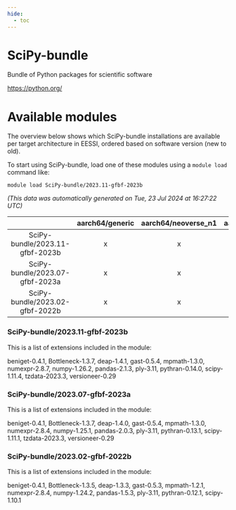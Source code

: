 ```yaml
---
hide:
  - toc
---
```


SciPy-bundle
============


Bundle of Python packages for scientific software

https://python.org/
# Available modules


The overview below shows which SciPy-bundle installations are available per target architecture in EESSI, ordered based on software version (new to old).

To start using SciPy-bundle, load one of these modules using a `module load` command like:

```shell
module load SciPy-bundle/2023.11-gfbf-2023b
```

*(This data was automatically generated on Tue, 23 Jul 2024 at 16:27:22 UTC)*  

| |aarch64/generic|aarch64/neoverse_n1|aarch64/neoverse_v1|x86_64/generic|x86_64/amd/zen2|x86_64/amd/zen3|x86_64/intel/haswell|x86_64/intel/skylake_avx512|
| :---: | :---: | :---: | :---: | :---: | :---: | :---: | :---: | :---: |
|SciPy-bundle/2023.11-gfbf-2023b|x|x|x|x|x|x|x|x|
|SciPy-bundle/2023.07-gfbf-2023a|x|x|x|x|x|x|x|x|
|SciPy-bundle/2023.02-gfbf-2022b|x|x|x|x|x|x|x|x|


### SciPy-bundle/2023.11-gfbf-2023b

This is a list of extensions included in the module:

beniget-0.4.1, Bottleneck-1.3.7, deap-1.4.1, gast-0.5.4, mpmath-1.3.0, numexpr-2.8.7, numpy-1.26.2, pandas-2.1.3, ply-3.11, pythran-0.14.0, scipy-1.11.4, tzdata-2023.3, versioneer-0.29

### SciPy-bundle/2023.07-gfbf-2023a

This is a list of extensions included in the module:

beniget-0.4.1, Bottleneck-1.3.7, deap-1.4.0, gast-0.5.4, mpmath-1.3.0, numexpr-2.8.4, numpy-1.25.1, pandas-2.0.3, ply-3.11, pythran-0.13.1, scipy-1.11.1, tzdata-2023.3, versioneer-0.29

### SciPy-bundle/2023.02-gfbf-2022b

This is a list of extensions included in the module:

beniget-0.4.1, Bottleneck-1.3.5, deap-1.3.3, gast-0.5.3, mpmath-1.2.1, numexpr-2.8.4, numpy-1.24.2, pandas-1.5.3, ply-3.11, pythran-0.12.1, scipy-1.10.1